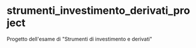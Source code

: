 # strumenti_investimento_derivati_project
Progetto dell'esame di "Strumenti di investimento e derivati"
